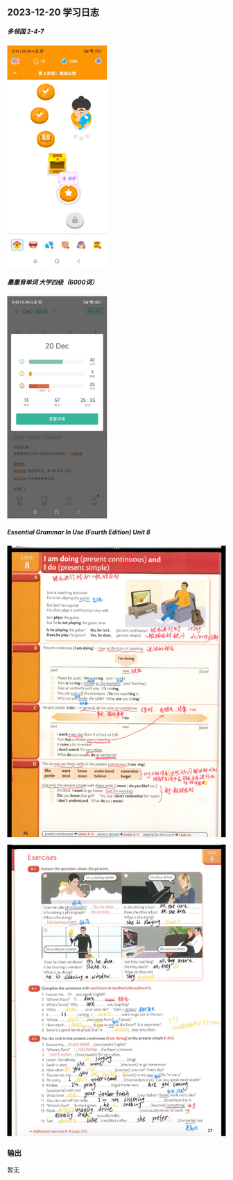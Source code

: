## 2023-12-20 学习日志

##### 多领国 2-4-7

<img src="../../2023/img/image-20231221004350772.png" alt="image-20231221004350772" style="zoom:50%;" />

##### 墨墨背单词 大学四级（6000词）

<img src="../../2023/img/image-20231221004402775.png" alt="image-20231221004402775" style="zoom:50%;" />

##### Essential Grammar In Use (Fourth Edition)  Unit 8

![image-20231221004422230](../../2023/img/image-20231221004422230.png)

![image-20231221004432253](../../2023/img/image-20231221004432253.png)

### 输出

暂无

